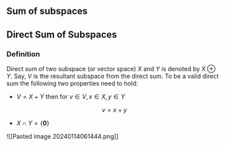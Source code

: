 
## Sum of subspaces



## Direct Sum of Subspaces

### Definition 
Direct sum of two subspace (or vector space)  $X$ and $Y$ is denoted by $X \oplus Y$. Say, $V$ is the resultant subspace from the direct sum. To be a valid direct sum the following two properties need to hold:

- $V=X+Y$ then for $v \in V, x \in X, y \in Y$

$$
v=x+y
$$
- $X \cap Y = \{ \mathbf{0} \}$

![[Pasted image 20240114061444.png]]
